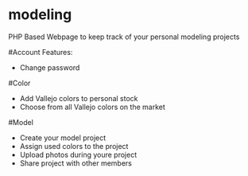 # modeling
PHP Based Webpage to keep track of your personal modeling projects



#Account Features:
- Change password

#Color
- Add Vallejo colors to personal stock
- Choose from all Vallejo colors on the market

#Model
- Create your model project
- Assign used colors to the project
- Upload photos during youre project
- Share project with other members